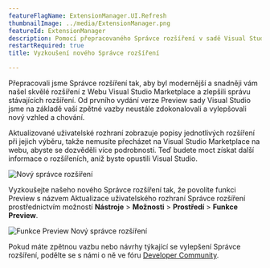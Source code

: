 ```yaml
---
featureFlagName: ExtensionManager.UI.Refresh
thumbnailImage: ../media/ExtensionManager.png
featureId: ExtensionManager
description: Pomocí přepracovaného Správce rozšíření v sadě Visual Studio můžete snadněji vyhledávat a spravovat svá rozšíření.
restartRequired: true
title: Vyzkoušení nového Správce rozšíření

---
```


Přepracovali jsme Správce rozšíření tak, aby byl modernější a snadněji vám našel skvělé rozšíření z Webu Visual Studio Marketplace a zlepšili správu stávajících rozšíření. Od prvního vydání verze Preview sady Visual Studio jsme na základě vaší zpětné vazby neustále zdokonalovali a vylepšovali nový vzhled a chování. 

Aktualizované uživatelské rozhraní zobrazuje popisy jednotlivých rozšíření při jejich výběru, takže nemusíte přecházet na Visual Studio Marketplace na webu, abyste se dozvěděli více podrobností. Teď budete moct získat další informace o rozšířeních, aniž byste opustili Visual Studio.

![Nový správce rozšíření](../media/ExtensionManager.png "Nový správce rozšíření")

Vyzkoušejte našeho nového Správce rozšíření tak, že povolíte funkci Preview s názvem Aktualizace uživatelského rozhraní Správce rozšíření prostřednictvím možností **Nástroje** > **Možnosti** > **Prostředí** > **Funkce Preview**.

![Funkce Preview Nový správce rozšíření](../media/ExtensionManagerPreviewFeature.png "Funkce Preview Nový správce rozšíření")

Pokud máte zpětnou vazbu nebo návrhy týkající se vylepšení Správce rozšíření, podělte se s námi o ně ve fóru [Developer Community](https://developercommunity.visualstudio.com/t/Modern-Extension-Manager-for-Visual-Stud/10401804).

